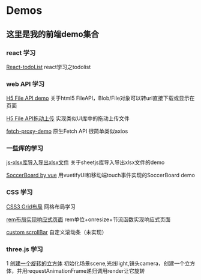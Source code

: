 # Demos
## 这里是我的前端demo集合
### react 学习
[React-todoList](https://liuyuan0071.github.io/Demos/notePadDemo_byReact/1110_notepad.html) react学习之todolist

### web API 学习

[H5 File API demo](https://liuyuan0071.github.io/Demos/fileAPI/fileAPI.html) 关于html5 FileAPI，Blob/File对象可以转url直接下载或显示在页面

[H5 File API拖动上传](https://liuyuan0071.github.io/Demos/fileAPI/file.html) 实现类似UI库中的拖动上传文件

[fetch-proxy-demo](https://liuyuan0071.github.io/Demos/fetch_proxy_demo/1115_fetch.html) 原生Fetch API 很简单类似axios
              
### 一些库的学习

[js-xlsx库导入导出xlsx文件](https://liuyuan0071.github.io/Demos/xlsx.html) 关于sheetjs库导入导出xlsx文件的demo

[SoccerBoard by vue](https://liuyuan0071.github.io/Demos/Soccerboard/index.html) 用vuetifyUI和移动端touch事件实现的SoccerBoard demo     

### CSS 学习

[CSS3 Grid布局](https://liuyuan0071.github.io/Demos/grid-layout.html) 网格布局学习

[rem布局实现响应式页面](https://liuyuan0071.github.io/Demos/rem-layout.html) rem单位+onresize+节流函数实现响应式页面

[custom scrollBar](https://liuyuan0071.github.io/Demos/CustomScrollbar/CustomScrollbar.html) 自定义滚动条（未实现）

### three.js 学习

1 [创建一个旋转的立方体](https://liuyuan0071.github.io/Demos/threejs0719.html) 初始化场景scene,光线light,镜头camera，创建一个立方体，并用requestAnimationFrame递归调用render让它旋转
